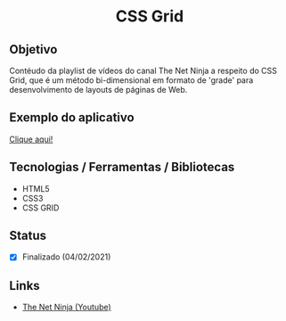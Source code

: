 <h1 align="center">CSS Grid</h1>

## Objetivo
Contéudo da playlist de vídeos do canal The Net Ninja a respeito do CSS Grid, que é um método bi-dimensional em formato de 'grade' para desenvolvimento de layouts de páginas de Web.

## Exemplo do aplicativo
[Clique aqui!](https://paulo-hst.github.io/css-grid/)

## Tecnologias / Ferramentas / Bibliotecas
- HTML5
- CSS3
- CSS GRID

## Status
- [x] Finalizado (04/02/2021)

## Links
- [The Net Ninja (Youtube)](https://www.youtube.com/channel/UCW5YeuERMmlnqo4oq8vwUpg)